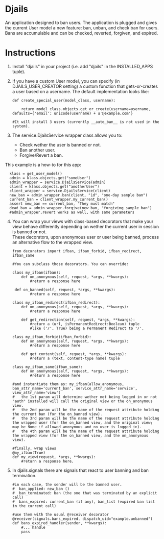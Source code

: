Djails
======

An application designed to ban users. The application is plugged and gives the current User model a new feature: ban, unban, and check ban for users. Bans are accumulable and can be checked, reverted, forgiven, and expired.

Instructions
============

1.  Install "djails" in your project (i.e. add "djails" in the INSTALLED_APPS tuple).  
  
2.  If you have a custom User model, you can specify (in DJAILS_USER_CREATOR setting) a custom function that gets-or-creates a user based on a username. The default implementation looks like:

    ```
    def create_special_user(model_class, username):
    
        return model_class.objects.get_or_create(username=username, defaults={'email': unicode(username) + u'@example.com'}

    #It will install 3 users (currently __auto_ban__ is not used in the system).
    ```
  
3.  The service.DjailsService wrapper class allows you to:
    *   Check wether the user is banned or not.
    *   Ban another user.
    *   Forgive/Revert a ban.
  
This example is a how-to for this app:

      klass = get_user_model()  
      admin = klass.objects.get("someUser")  
      admin_wrapper = service.DjailsService(admin)  
      client = klass.objects.get("anotherUser")  
      client_wrapper = service.DjailsService(client)  
      new_ban = admin_wrapper.ban(client, "1d", "one-day sample ban")  
      current_ban = client_wrapper.my_current_ban()  
      assert new_ban == current_ban, "They must match"  
      dead_ban = admin_wrapper.forgive(new_ban, "forgiving sample ban")  
      #admin_wrapper.revert works as well, with same parameters  

4. You can wrap your views with class-based decorators that make your view behave differently depending on wether the current user in session is banned or not.  
These decorators, upon anonymous user or user being banned, process an alternative flow to the wrapped view.  

       from decorators import ifban, ifban_forbid, ifban_redirect, ifban_same  
       
       #You can subclass those decorators. You can override:  
       
       class my_ifban(ifban):  
           def on_anonymous(self, request, *args, **kwargs):  
               #return a response here  

        def on_banned(self, request, *args, **kwargs):  
               #return a response here  
    
       class my_ifban_redirect(ifban_redirect):  
           def on_anonymous(self, request, *args, **kwargs):
               #return a response here  
       
           def get_redirection(self, request, *args, **kwargs):  
               #return a (url, isPermanentRedirect:Boolean) tuple  
               #like ('/', True) being a Permanent Redirect to '/'.  
       
       class my_ifban_forbid(ifban_forbid):  
           def on_anonymous(self, request, *args, **kwargs):  
               #return a response here  
       
           def get_content(self, request, *args, **kwargs):  
               #return a (text, content-type name) tuple  
       
       class my_ifban_same(ifban_same):  
           def on_anonymous(self, request, *args, **kwargs):  
               #return a response here  
    
       #and instantiate them as: my_ifban(allow_anonymous, ban_attr_name='current_ban', service_attr_name='service', view_attr_name='view')  
       #   the 1st param will determine wether not being logged in or not "auth" installed will call the original view or the on_anonymous view.  
       #   the 2nd param will be the name of the request attribute holding the current ban (for the on_banned view).  
       #   the 3rd param will be the name of the request attribute holding the wrapped user (for the on_banned view, and the original view; may be None if allowed anonymous and no user is logged in).  
       #   the 4th param will be the name of the request attribute holding the wrapped view (for the on_banned view, and the on_anonymous view).  
    
       #finally, wrap views  
       @my_ifban(True)  
       def my_view(request, *args, **kwargs):  
           #return a response here.  

5. In djails.signals there are signals that react to user banning and ban termination.

       #in each case, the sender will be the banned user.  
       #  ban_applied: new_ban ()  
       #  ban_terminated: ban (the one that was terminated by an explicit call)  
       #  bans_expired: current_ban (if any), ban_list (expired ban list in the current call)  
    
       #use them with the usual @receiver decorator  
       @receiver(signals.bans_expired, dispatch_uid="example.unbanned")  
       def bans_expired_handler(sender, **kwargs):  
           #... handle  
           pass  
